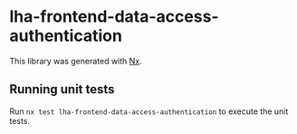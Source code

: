 # lha-frontend-data-access-authentication

This library was generated with [Nx](https://nx.dev).

## Running unit tests

Run `nx test lha-frontend-data-access-authentication` to execute the unit tests.
